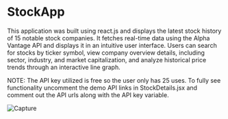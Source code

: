 # StockApp
This application was built using react.js and displays the latest stock history of 15 notable stock companies. It fetches real-time data using the Alpha Vantage API and displays it in an intuitive user interface. Users can search for stocks by ticker symbol, view company overview details, including sector, industry, and market capitalization, and analyze historical price trends through an interactive line graph.

NOTE: The API key utilized is free so the user only has 25 uses. To fully see functionality uncomment the demo API links in StockDetails.jsx and comment out the API urls along with the API key variable. 


![Capture](https://github.com/MayDim/StockApp/assets/82064763/e2b5d691-21e1-4270-8046-ae59cf3c2ea8)
